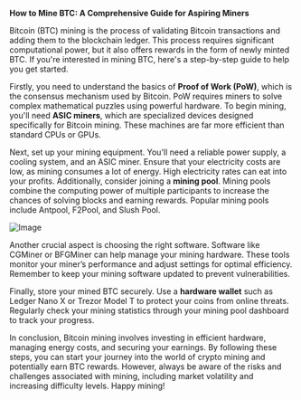 **How to Mine BTC: A Comprehensive Guide for Aspiring Miners**

Bitcoin (BTC) mining is the process of validating Bitcoin transactions and adding them to the blockchain ledger. This process requires significant computational power, but it also offers rewards in the form of newly minted BTC. If you're interested in mining BTC, here's a step-by-step guide to help you get started.

Firstly, you need to understand the basics of **Proof of Work (PoW)**, which is the consensus mechanism used by Bitcoin. PoW requires miners to solve complex mathematical puzzles using powerful hardware. To begin mining, you'll need **ASIC miners**, which are specialized devices designed specifically for Bitcoin mining. These machines are far more efficient than standard CPUs or GPUs.

Next, set up your mining equipment. You'll need a reliable power supply, a cooling system, and an ASIC miner. Ensure that your electricity costs are low, as mining consumes a lot of energy. High electricity rates can eat into your profits. Additionally, consider joining a **mining pool**. Mining pools combine the computing power of multiple participants to increase the chances of solving blocks and earning rewards. Popular mining pools include Antpool, F2Pool, and Slush Pool.

![Image](https://github.com/user-attachments/assets/31692037-0104-4703-abd1-696b6a7dd41b)

Another crucial aspect is choosing the right software. Software like CGMiner or BFGMiner can help manage your mining hardware. These tools monitor your miner’s performance and adjust settings for optimal efficiency. Remember to keep your mining software updated to prevent vulnerabilities.

Finally, store your mined BTC securely. Use a **hardware wallet** such as Ledger Nano X or Trezor Model T to protect your coins from online threats. Regularly check your mining statistics through your mining pool dashboard to track your progress.

In conclusion, Bitcoin mining involves investing in efficient hardware, managing energy costs, and securing your earnings. By following these steps, you can start your journey into the world of crypto mining and potentially earn BTC rewards. However, always be aware of the risks and challenges associated with mining, including market volatility and increasing difficulty levels. Happy mining!